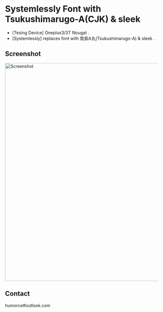 # Systemlessly Font with Tsukushimarugo-A(CJK) & sleek #
* [Tesing Device]	Oneplus3/3T Nougat .
* [Systemlessly]	replaces font with 筑紫A丸(Tsukushimarugo-A) & sleek .

## Screenshot ##
<img src="https://raw.githubusercontent.com/HUMORCE/humorce.github.io/master/images/Systemlessly-Font-with-Tsukushimarugo-A-CJK-Sleek-Demo.png" alt="Screenshot" height="720px">

## Contact ##
humorce#outlook.com
